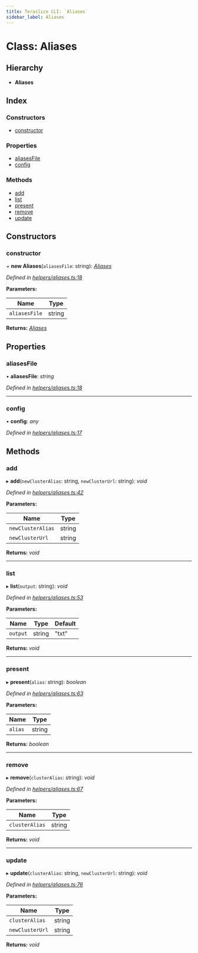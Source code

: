 ```yaml
---
title: Teraslice CLI: `Aliases`
sidebar_label: Aliases
---
```


# Class: Aliases

## Hierarchy

* **Aliases**

## Index

### Constructors

* [constructor](aliases.md#constructor)

### Properties

* [aliasesFile](aliases.md#aliasesfile)
* [config](aliases.md#config)

### Methods

* [add](aliases.md#add)
* [list](aliases.md#list)
* [present](aliases.md#present)
* [remove](aliases.md#remove)
* [update](aliases.md#update)

## Constructors

###  constructor

\+ **new Aliases**(`aliasesFile`: string): *[Aliases](aliases.md)*

*Defined in [helpers/aliases.ts:18](https://github.com/terascope/teraslice/blob/d8feecc03/packages/teraslice-cli/src/helpers/aliases.ts#L18)*

**Parameters:**

Name | Type |
------ | ------ |
`aliasesFile` | string |

**Returns:** *[Aliases](aliases.md)*

## Properties

###  aliasesFile

• **aliasesFile**: *string*

*Defined in [helpers/aliases.ts:18](https://github.com/terascope/teraslice/blob/d8feecc03/packages/teraslice-cli/src/helpers/aliases.ts#L18)*

___

###  config

• **config**: *any*

*Defined in [helpers/aliases.ts:17](https://github.com/terascope/teraslice/blob/d8feecc03/packages/teraslice-cli/src/helpers/aliases.ts#L17)*

## Methods

###  add

▸ **add**(`newClusterAlias`: string, `newClusterUrl`: string): *void*

*Defined in [helpers/aliases.ts:42](https://github.com/terascope/teraslice/blob/d8feecc03/packages/teraslice-cli/src/helpers/aliases.ts#L42)*

**Parameters:**

Name | Type |
------ | ------ |
`newClusterAlias` | string |
`newClusterUrl` | string |

**Returns:** *void*

___

###  list

▸ **list**(`output`: string): *void*

*Defined in [helpers/aliases.ts:53](https://github.com/terascope/teraslice/blob/d8feecc03/packages/teraslice-cli/src/helpers/aliases.ts#L53)*

**Parameters:**

Name | Type | Default |
------ | ------ | ------ |
`output` | string | "txt" |

**Returns:** *void*

___

###  present

▸ **present**(`alias`: string): *boolean*

*Defined in [helpers/aliases.ts:63](https://github.com/terascope/teraslice/blob/d8feecc03/packages/teraslice-cli/src/helpers/aliases.ts#L63)*

**Parameters:**

Name | Type |
------ | ------ |
`alias` | string |

**Returns:** *boolean*

___

###  remove

▸ **remove**(`clusterAlias`: string): *void*

*Defined in [helpers/aliases.ts:67](https://github.com/terascope/teraslice/blob/d8feecc03/packages/teraslice-cli/src/helpers/aliases.ts#L67)*

**Parameters:**

Name | Type |
------ | ------ |
`clusterAlias` | string |

**Returns:** *void*

___

###  update

▸ **update**(`clusterAlias`: string, `newClusterUrl`: string): *void*

*Defined in [helpers/aliases.ts:76](https://github.com/terascope/teraslice/blob/d8feecc03/packages/teraslice-cli/src/helpers/aliases.ts#L76)*

**Parameters:**

Name | Type |
------ | ------ |
`clusterAlias` | string |
`newClusterUrl` | string |

**Returns:** *void*
